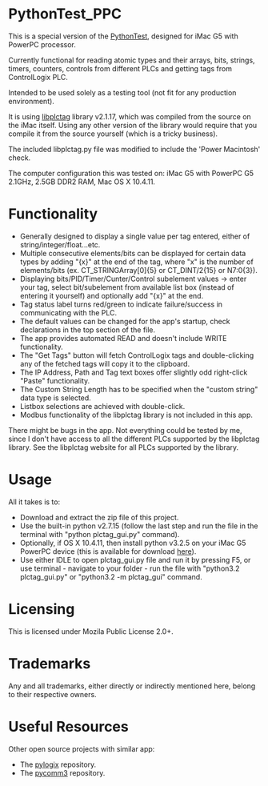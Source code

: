 # PythonTest_PPC
This is a special version of the [PythonTest](https://github.com/GitHubDragonFly/PythonTest), designed for iMac G5 with PowerPC processor.

Currently functional for reading atomic types and their arrays, bits, strings, timers, counters, controls from different PLCs and getting tags from ControlLogix PLC.

Intended to be used solely as a testing tool (not fit for any production environment).

It is using [libplctag](https://github.com/libplctag/libplctag) library v2.1.17, which was compiled from the source on the iMac itself.
Using any other version of the library would require that you compile it from the source yourself (which is a tricky business).

The included libplctag.py file was modified to include the 'Power Macintosh' check.

The computer configuration this was tested on: iMac G5 with PowerPC G5 2.1GHz, 2.5GB DDR2 RAM, Mac OS X 10.4.11.

# Functionality
- Generally designed to display a single value per tag entered, either of string/integer/float...etc.
- Multiple consecutive elements/bits can be displayed for certain data types by adding "{x}" at the end of the tag, where "x" is the number of elements/bits (ex. CT_STRINGArray[0]{5} or CT_DINT/2{15} or N7:0{3}).
- Displaying bits/PID/Timer/Cunter/Control subelement values -> enter your tag, select bit/subelement from available list box (instead of entering it yourself) and optionally add "{x}" at the end.
- Tag status label turns red/green to indicate failure/success in communicating with the PLC. 
- The default values can be changed for the app's startup, check declarations in the top section of the file.
- The app provides automated READ and doesn't include WRITE functionality.
- The "Get Tags" button will fetch ControlLogix tags and double-clicking any of the fetched tags will copy it to the clipboard.
- The IP Address, Path and Tag text boxes offer slightly odd right-click "Paste" functionality.
- The Custom String Length has to be specified when the "custom string" data type is selected.
- Listbox selections are achieved with double-click.
- Modbus functionality of the libplctag library is not included in this app.

There might be bugs in the app. Not everything could be tested by me, since I don't have access to all the different PLCs supported by the libplctag library.
See the libplctag website for all PLCs supported by the library.

# Usage

All it takes is to:
- Download and extract the zip file of this project.
- Use the built-in python v2.7.15 (follow the last step and run the file in the terminal with "python plctag_gui.py" command).
- Optionally, if OS X 10.4.11, then install python v3.2.5 on your iMac G5 PowerPC device (this is available for download [here](https://www.python.org/downloads/mac-osx/)).
- Use either IDLE to open plctag_gui.py file and run it by pressing F5, or use terminal - navigate to your folder - run the file with "python3.2 plctag_gui.py" or "python3.2 -m plctag_gui" command.

# Licensing
This is licensed under Mozila Public License 2.0+.

# Trademarks
Any and all trademarks, either directly or indirectly mentioned here, belong to their respective owners.

# Useful Resources
Other open source projects with similar app:
- The [pylogix](https://github.com/dmroeder/pylogix) repository.
- The [pycomm3](https://github.com/ottowayi/pycomm3) repository.
